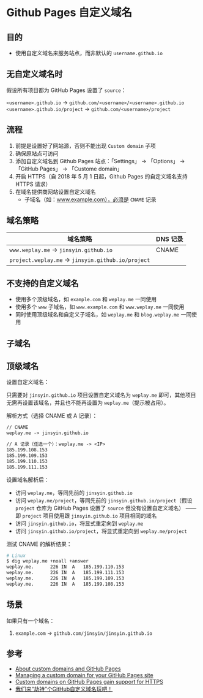 # Github Pages 自定义域名

## 目的

* 使用自定义域名来服务站点，而非默认的 `username.github.io`

## 无自定义域名时

假设所有项目都为 GitHub Pages 设置了 `source`：

`<username>.github.io` -> `github.com/<username>/<username>.github.io`
`<username>.github.io/project` -> `github.com/<username>/project`

## 流程

1. 前提是设置好了网站源，否则不能出现 `Custom domain` 子项
2. 确保原站点可访问
3. 添加自定义域名到 Github Pages 站点：「Settings」 -> 「Options」 -> 「GitHub Pages」 -> 「Custome domain」
4. 开启 HTTPS（自 2018 年 5 月 1 日起，Github Pages 的自定义域名支持 HTTPS 请求）
5. 在域名提供商网站设置自定义域名
    * 子域名（如：www.example.com），必须是 `CNAME` 记录

## 域名策略

| 域名策略                                           | DNS 记录 |
| -------------------------------------------------- | -------- |
| `www.weplay.me` -> `jinsyin.github.io`             | CNAME    |
| `project.weplay.me` -> `jinsyin.github.io/project` |          |

## 不支持的自定义域名

* 使用多个顶级域名，如 `example.com` 和 `weplay.me` 一同使用
* 使用多个 `www` 子域名，如 `www.example.com` 和 `www.weplay.me` 一同使用
* 同时使用顶级域名和自定义子域名，如 `weplay.me` 和 `blog.weplay.me` 一同使用

## 子域名

## 顶级域名

设置自定义域名：

只需要对 `jinsyin.github.io` 项目设置自定义域名为 `weplay.me` 即可，其他项目无需再设置该域名，并且也不能再设置为 `weplay.me`（提示被占用）。

解析方式（选择 CNAME 或 A 记录）：

```txt
// CNAME
weplay.me -> jinsyin.github.io

// A 记录（任选一个）：weplay.me -> <IP>
185.199.108.153
185.199.109.153
185.199.110.153
185.199.111.153
```

设置域名解析后：

* 访问 `weplay.me`，等同先前的 `jinsyin.github.io`
* 访问 `weplay.me/project`，等同先前的 `jinsyin.github.io/project`（假设 `project` 仓库为 GitHub Pages 设置了 `source` 但没有设置自定义域名） —— 即 `project` 项目使用跟 `jinsyin.github.io` 项目相同的域名
* 访问 `jinsyin.github.io`，将显式重定向到 `weplay.me`
* 访问 `jinsyin.github.io/project`，将显式重定向到 `weplay.me/project`

测试 CNAME 的解析结果：

```sh
# Linux
$ dig weplay.me +noall +answer
weplay.me.		226	IN	A	185.199.110.153
weplay.me.		226	IN	A	185.199.111.153
weplay.me.		226	IN	A	185.199.109.153
weplay.me.		226	IN	A	185.199.108.153
```

## 场景

如果只有一个域名：

1. `example.com` -> `github.com/jinsyin/jinsyin.github.io`

## 参考

* [About custom domains and GitHub Pages](https://help.github.com/en/articles/about-custom-domains-and-github-pages)
* [Managing a custom domain for your GitHub Pages site](https://help.github.com/en/articles/managing-a-custom-domain-for-your-github-pages-site)
* [Custom domains on GitHub Pages gain support for HTTPS](https://github.blog/2018-05-01-github-pages-custom-domains-https/)
* [我们来“劫持”个GitHub自定义域名玩吧！](https://www.freebuf.com/articles/web/171952.html)
